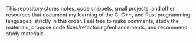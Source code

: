 This repository stores notes, code snippets, small projects, and other resources that document my learning of the C, C++, and Rust programming languages, strictly in this order. Feel free to make comments, study the materials, propose code fixes/refactoring/enhancements, and recommend study materials.
